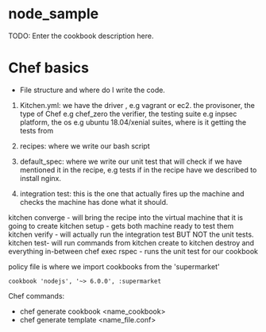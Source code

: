 # node_sample

TODO: Enter the cookbook description here.

# Chef basics

- File structure and where do I write the code.
1. Kitchen.yml:
  we have the driver , e.g vagrant or ec2.
  the provisoner, the type of Chef e.g chef_zero
  the verifier, the testing suite e.g inpsec
  platform, the os e.g ubuntu 18.04/xenial
  suites, where is it getting the tests from

2. recipes:
    where we write our bash script

3. default_spec:
    where we write our unit test that will check if we have mentioned it in the recipe, e.g tests if in the recipe have we described to install nginx.

4. integration test:
    this is the one that actually fires up the machine and checks the machine has done  what it should.

kitchen converge - will bring the recipe into the virtual machine that it is going to create
kitchen setup - gets both machine ready to test them
kitchen verify - will actually run the integration test BUT NOT the unit tests.
kitchen test-  will run commands from kitchen create to kitchen destroy and everything in-between
chef exec rspec - runs the unit test for our cookbook

policy file is where we import cookbooks from the 'supermarket'
````
cookbook 'nodejs', '~> 6.0.0', :supermarket

````
Chef commands:
- chef generate cookbook <name_cookbook>
- chef generate template <name_file.conf>
